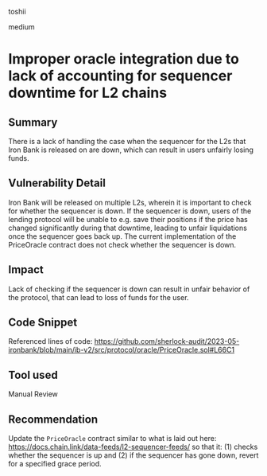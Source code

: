 toshii

medium

# Improper oracle integration due to lack of accounting for sequencer downtime for L2 chains

## Summary

There is a lack of handling the case when the sequencer for the L2s that Iron Bank is released on are down, which can result in users unfairly losing funds.

## Vulnerability Detail

Iron Bank will be released on multiple L2s, wherein it is important to check for whether the sequencer is down. If the sequencer is down, users of the lending protocol will be unable to e.g. save their positions if the price has changed significantly during that downtime, leading to unfair liquidations once the sequencer goes back up. The current implementation of the PriceOracle contract does not check whether the sequencer is down.

## Impact

Lack of checking if the sequencer is down can result in unfair behavior of the protocol, that can lead to loss of funds for the user.

## Code Snippet

Referenced lines of code:
https://github.com/sherlock-audit/2023-05-ironbank/blob/main/ib-v2/src/protocol/oracle/PriceOracle.sol#L66C1

## Tool used

Manual Review

## Recommendation

Update the `PriceOracle` contract similar to what is laid out here: https://docs.chain.link/data-feeds/l2-sequencer-feeds/ so that it: (1) checks whether the sequencer is up and (2) if the sequencer has gone down, revert for a specified grace period.